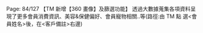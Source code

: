 Page: 84/127
【TM 新增【360 畫像】及篩選功能】
透過大數據蒐集各項資料呈現了更多會員消費資訊、美容&保健偏好、會員寵物相關..等(路徑:由 TM 點
選<會員姓名>後，在<客戶備註>右邊)